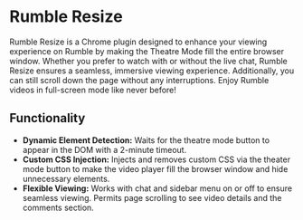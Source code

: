 # Rumble Resize

Rumble Resize is a Chrome plugin designed to enhance your viewing experience on Rumble by making the Theatre Mode fill the entire browser window. Whether you
prefer to watch with or without the live chat, Rumble Resize ensures a seamless, immersive viewing experience. Additionally, you can still scroll down the page 
without any interruptions. Enjoy Rumble videos in full-screen mode like never before!

## Functionality
- **Dynamic Element Detection:** Waits for the theatre mode button to appear in the DOM with a 2-minute timeout.
- **Custom CSS Injection:** Injects and removes custom CSS via the theater mode button to make the video player fill the browser window and hide unnecessary elements.
- **Flexible Viewing:** Works with chat and sidebar menu on or off to ensure seamless viewing. Permits page scrolling to see video details and the comments section.
